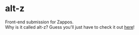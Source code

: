 alt-z
=====

Front-end submission for Zappos.<br>
Why is it called alt-z? Guess you'll just have to check it out <a href="http://www.columbia.edu/~kjh2141/alt-z" target="_blank">here</a>!
